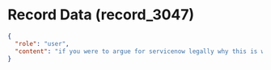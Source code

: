 # Record Data (record_3047)

```json
{
  "role": "user",
  "content": "if you were to argue for servicenow legally why this is wrong and against business interests while suing them what would you ahve said? "
}
```

